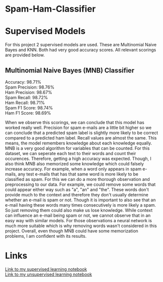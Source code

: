 # Spam-Ham-Classifier
# Supervised Models
For this project 2 supervised models are used. These are Multinomial Naive Bayes and KNN. Both had very good accuracy scores. All relevant scorings are provided below.

## Multinomial Naive Bayes (MNB) Classifier
Accuracy: 98.71%<br/>
Spam Precision: 98.76%<br/>
Ham Precision: 98.67%<br/>
Spam Recall: 98.72%<br/>
Ham Recall: 98.71%<br/>
Spam F1 Score: 98.74%<br/>
Ham F1 Score: 98.69%

When we observe this scorings, we can conclude that this model has worked really well. Precision for spam e-mails are a little bit higher so we can conclude that a predicted spam label is slightly more likely to be correct compared to a predicted ham label. Recall values are almost the same. This means, the model remembers knowledge about each knowledge equally. MNB is a very good algorithm for variables that can be counted. For this dataset, we can seperate each text to their words and count their occurences. Therefore, getting a high accuracy was expected. Though, I also think MNB also memorized some knowledge which could falsely increase accuracy. For example, when a word only appears in spam e-mails, any test e-mails that has that same word is more likely to be classified as spam. For this we can do a more thorough observation and preprocessing to our data. For example, we could remove some words that could appear either way such as "a", "an" and "the". These words don't provide much to the context and therefore they don't usually determine whether an e-mail is spam or not. Though it is important to also see that an e-mail having these words many times consecutively is more likely a spam. So just removing them could also make us lose knowledge. While context can influence an e-mail being spam or not, we cannot observe that in an easy way with similar models. For those observations a neural network is much more suitable which is why removing words wasn't considered in this project. Overall, even though MNB could have some memorization problems, I am confident with its results.

# Links
[Link to my supervised learning notebook](https://www.kaggle.com/code/cengizhanterziolu/supervised-spam-ham-classifier)<br/>
[Link to my unsupervised learning notebook](https://www.kaggle.com/code/cengizhanterziolu/unsupervised-spam-ham-classifier)
